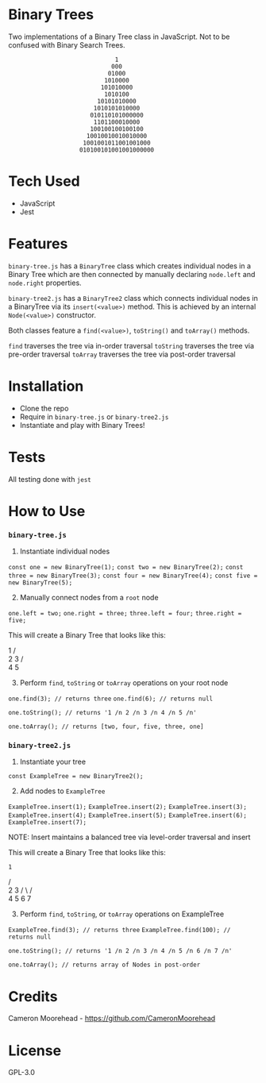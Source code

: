 # Binary Trees

Two implementations of a Binary Tree class in JavaScript. Not to be confused
with Binary Search Trees.

                                  1
                                 000
                                01000
                               1010000
                              101010000   
                               1010100
                             10101010000
                            1010101010000
                           010110101000000
                            1101100010000
                           100100100100100
                          10010010010010000
                         1001001011001001000
                        010100101001001000000

# Tech Used

- JavaScript
- Jest

# Features

`binary-tree.js` has a `BinaryTree` class which creates individual
nodes in a Binary Tree which are then connected by manually declaring
`node.left` and `node.right` properties.

`binary-tree2.js` has a `BinaryTree2` class which connects individual nodes
in a BinaryTree via its `insert(<value>)` method. This is achieved by an
internal `Node(<value>)` constructor.

Both classes feature a `find(<value>)`, `toString()` and `toArray()` methods.

`find` traverses the tree via in-order traversal
`toString` traverses the tree via pre-order traversal
`toArray` traverses the tree via post-order traversal

# Installation

- Clone the repo
- Require in `binary-tree.js` or `binary-tree2.js`
- Instantiate and play with Binary Trees!

# Tests

All testing done with `jest`

# How to Use

### `binary-tree.js`

1. Instantiate individual nodes

`const one = new BinaryTree(1);`
`const two = new BinaryTree(2);`
`const three = new BinaryTree(3);`
`const four = new BinaryTree(4);`
`const five = new BinaryTree(5);`

2. Manually connect nodes from a `root` node

`one.left = two;`
`one.right = three;`
`three.left = four;`
`three.right = five;`

This will create a Binary Tree that looks like this:

  1
 / \
2   3
   / \
  4   5

3. Perform `find`, `toString` or `toArray` operations on your root node

`one.find(3); // returns three`
`one.find(6); // returns null`

`one.toString(); // returns '1 /n 2 /n 3 /n 4 /n 5 /n'`

`one.toArray(); // returns [two, four, five, three, one]`

### `binary-tree2.js`

1. Instantiate your tree

`const ExampleTree = new BinaryTree2();`

2. Add nodes to `ExampleTree`

`ExampleTree.insert(1);`
`ExampleTree.insert(2);`
`ExampleTree.insert(3);`
`ExampleTree.insert(4);`
`ExampleTree.insert(5);`
`ExampleTree.insert(6);`
`ExampleTree.insert(7);`

NOTE: Insert maintains a balanced tree via level-order traversal and insert

This will create a Binary Tree that looks like this:

    1
   / \
  2   3
 / \ / \
4  5 6  7

3. Perform `find`, `toString`, or `toArray` operations on ExampleTree

`ExampleTree.find(3); // returns three`
`ExampleTree.find(100); // returns null`

`one.toString(); // returns '1 /n 2 /n 3 /n 4 /n 5 /n 6 /n 7 /n'`

`one.toArray(); // returns array of Nodes in post-order`

# Credits

Cameron Moorehead - https://github.com/CameronMoorehead

# License

GPL-3.0
